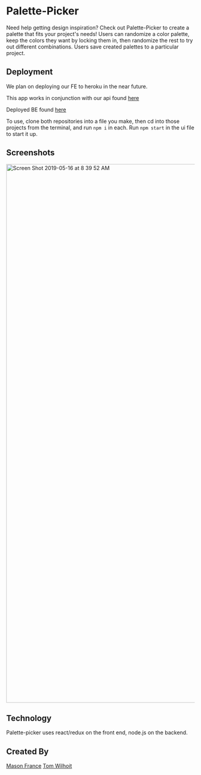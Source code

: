 # Palette-Picker
Need help getting design inspiration? Check out Palette-Picker to create a palette that fits your project's needs! Users can randomize a color palette, keep the colors they want by locking them in, then randomize the rest to try out different combinations. Users save created palettes to a particular project.

## Deployment
We plan on deploying our FE to heroku in the near future.

This app works in conjunction with our api found [here](https://github.com/francepack/palette-picker-api)

Deployed BE found [here](https://palette-api-tm.herokuapp.com/)

To use, clone both repositories into a file you make, then cd into those projects from the terminal, and run ```npm i``` in each. Run ```npm start``` in the ui file to start it up.


## Screenshots
<img width="1439" alt="Screen Shot 2019-05-16 at 8 39 52 AM" src="https://user-images.githubusercontent.com/44355328/57862907-5d06f100-77b6-11e9-8f14-15bc083ed37d.png">

## Technology
Palette-picker uses react/redux on the front end, node.js on the backend.

## Created By
[Mason France](https://github.com/francepack)
[Tom Wilhoit](https://github.com/TomWilhoit)
